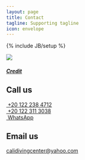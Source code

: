 ```yaml
---
layout: page
title: Contact
tagline: Supporting tagline
icon: envelope
---
```

{% include JB/setup %}

<a href="https://www.flickr.com/photos/cokeclsc/5581472598" title="View photo on Flickr" target="_blank"><img src="https://c2.staticflickr.com/6/5293/5581472598_2667155ac9_b.jpg"></a><br />
<h5><a href="https://www.flickr.com/people/cokeclsc/" title="View user on Flickr" target="_blank">Credit</a></h5>
<h2>Call us</h2>
<a href="tel:+201222384712"><i class="fa fa-phone fa-fw fa-lg"></i>&nbsp;+20 122 238 4712</a><br />
<a href="tel:+201223113038"><i class="fa fa-phone fa-fw fa-lg"></i>&nbsp;+20 122 311 3038</a><br />
<a href="https://api.whatsapp.com/send?phone=201223113038&app=facebook&entry_point=page_cta&fbclid=IwAR2hzZqt5UwHIb6MKprBNFRZYLxF0Sc3qeDPoeq4W6xclUEOrkNAx7KBIQE" target="_blank"><i class="fa fa-whatsapp fa-fw fa-lg"></i>&nbsp;WhatsApp</a><br />

<h2>Email us</h2>
<a href= "mailto:calidivingcenter@yahoo.com">calidivingcenter@yahoo.com</a>
<br />
<br />


